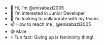 - 👋 Hi, I’m @enisabazi2005
- 👀 I’m interested in Junior Developer
- 💞️ I’m looking to collaborate with my teams
- 📫 How to reach me , @enisabazi2005  
- 😄 Male
- ⚡ Fun fact: Giving up is femininity thing!

<!---
enisabazi2005/enisabazi2005 is a ✨ special ✨ repository because its `README.md` (this file) appears on your GitHub profile.
You can click the Preview link to take a look at your changes.
--->
